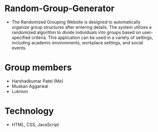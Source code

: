# Random-Group-Generator
- The Randomized Grouping Website is designed to automatically organize group structures after entering details. The system utilizes a randomized algorithm to divide individuals into groups based on user-specified criteria. This application can be used in a variety of settings, including academic environments, workplace settings, and social events.
# Group members 
- Harshadkumar Patel (Me)
- Muskan Aggarwal 
- Lukmon 
# Technology 
- HTML, CSS, JavaScript
